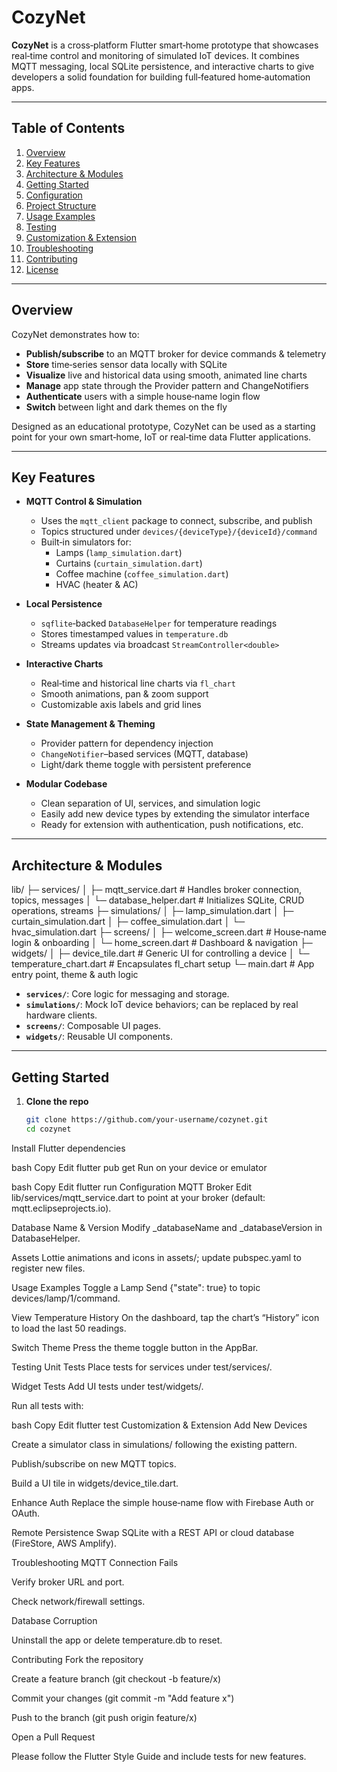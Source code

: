 # CozyNet

**CozyNet** is a cross‑platform Flutter smart‑home prototype that showcases real‑time control and monitoring of simulated IoT devices. It combines MQTT messaging, local SQLite persistence, and interactive charts to give developers a solid foundation for building full‑featured home‑automation apps.

---

## Table of Contents

1. [Overview](#overview)  
2. [Key Features](#key-features)  
3. [Architecture & Modules](#architecture--modules)  
4. [Getting Started](#getting-started)  
5. [Configuration](#configuration)  
6. [Project Structure](#project-structure)  
7. [Usage Examples](#usage-examples)  
8. [Testing](#testing)  
9. [Customization & Extension](#customization--extension)  
10. [Troubleshooting](#troubleshooting)  
11. [Contributing](#contributing)  
12. [License](#license)

---

## Overview

CozyNet demonstrates how to:

- **Publish/subscribe** to an MQTT broker for device commands & telemetry  
- **Store** time‑series sensor data locally with SQLite  
- **Visualize** live and historical data using smooth, animated line charts  
- **Manage** app state through the Provider pattern and ChangeNotifiers  
- **Authenticate** users with a simple house‑name login flow  
- **Switch** between light and dark themes on the fly  

Designed as an educational prototype, CozyNet can be used as a starting point for your own smart‑home, IoT or real‑time data Flutter applications.

---

## Key Features

- **MQTT Control & Simulation**  
  - Uses the `mqtt_client` package to connect, subscribe, and publish  
  - Topics structured under `devices/{deviceType}/{deviceId}/command`  
  - Built‑in simulators for:  
    - Lamps (`lamp_simulation.dart`)  
    - Curtains (`curtain_simulation.dart`)  
    - Coffee machine (`coffee_simulation.dart`)  
    - HVAC (heater & AC)  

- **Local Persistence**  
  - `sqflite`‑backed `DatabaseHelper` for temperature readings  
  - Stores timestamped values in `temperature.db`  
  - Streams updates via broadcast `StreamController<double>`  

- **Interactive Charts**  
  - Real‑time and historical line charts via `fl_chart`  
  - Smooth animations, pan & zoom support  
  - Customizable axis labels and grid lines  

- **State Management & Theming**  
  - Provider pattern for dependency injection  
  - `ChangeNotifier`–based services (MQTT, database)  
  - Light/dark theme toggle with persistent preference  

- **Modular Codebase**  
  - Clean separation of UI, services, and simulation logic  
  - Easily add new device types by extending the simulator interface  
  - Ready for extension with authentication, push notifications, etc.

---

## Architecture & Modules

lib/ ├─ services/ │ ├─ mqtt_service.dart # Handles broker connection, topics, messages │ └─ database_helper.dart # Initializes SQLite, CRUD operations, streams ├─ simulations/ │ ├─ lamp_simulation.dart │ ├─ curtain_simulation.dart │ ├─ coffee_simulation.dart │ └─ hvac_simulation.dart ├─ screens/ │ ├─ welcome_screen.dart # House‑name login & onboarding │ └─ home_screen.dart # Dashboard & navigation ├─ widgets/ │ ├─ device_tile.dart # Generic UI for controlling a device │ └─ temperature_chart.dart # Encapsulates fl_chart setup └─ main.dart # App entry point, theme & auth logic




- **`services/`**: Core logic for messaging and storage.  
- **`simulations/`**: Mock IoT device behaviors; can be replaced by real hardware clients.  
- **`screens/`**: Composable UI pages.  
- **`widgets/`**: Reusable UI components.

---

## Getting Started

1. **Clone the repo**  
   ```bash
   git clone https://github.com/your-username/cozynet.git
   cd cozynet
Install Flutter dependencies

bash
Copy
Edit
flutter pub get
Run on your device or emulator

bash
Copy
Edit
flutter run
Configuration
MQTT Broker
Edit lib/services/mqtt_service.dart to point at your broker (default: mqtt.eclipseprojects.io).

Database Name & Version
Modify _databaseName and _databaseVersion in DatabaseHelper.

Assets
Lottie animations and icons in assets/; update pubspec.yaml to register new files.

Usage Examples
Toggle a Lamp
Send {"state": true} to topic devices/lamp/1/command.

View Temperature History
On the dashboard, tap the chart’s “History” icon to load the last 50 readings.

Switch Theme
Press the theme toggle button in the AppBar.

Testing
Unit Tests
Place tests for services under test/services/.

Widget Tests
Add UI tests under test/widgets/.

Run all tests with:

bash
Copy
Edit
flutter test
Customization & Extension
Add New Devices

Create a simulator class in simulations/ following the existing pattern.

Publish/subscribe on new MQTT topics.

Build a UI tile in widgets/device_tile.dart.

Enhance Auth
Replace the simple house‑name flow with Firebase Auth or OAuth.

Remote Persistence
Swap SQLite with a REST API or cloud database (FireStore, AWS Amplify).

Troubleshooting
MQTT Connection Fails

Verify broker URL and port.

Check network/firewall settings.

Database Corruption

Uninstall the app or delete temperature.db to reset.

Contributing
Fork the repository

Create a feature branch (git checkout -b feature/x)

Commit your changes (git commit -m "Add feature x")

Push to the branch (git push origin feature/x)

Open a Pull Request

Please follow the Flutter Style Guide and include tests for new features.

